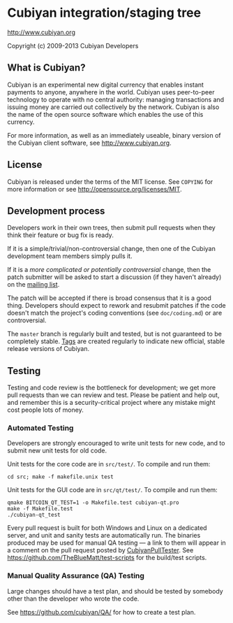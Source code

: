 Cubiyan integration/staging tree
================================

http://www.cubiyan.org

Copyright (c) 2009-2013 Cubiyan Developers

What is Cubiyan?
----------------

Cubiyan is an experimental new digital currency that enables instant payments to
anyone, anywhere in the world. Cubiyan uses peer-to-peer technology to operate
with no central authority: managing transactions and issuing money are carried
out collectively by the network. Cubiyan is also the name of the open source
software which enables the use of this currency.

For more information, as well as an immediately useable, binary version of
the Cubiyan client software, see http://www.cubiyan.org.

License
-------

Cubiyan is released under the terms of the MIT license. See `COPYING` for more
information or see http://opensource.org/licenses/MIT.

Development process
-------------------

Developers work in their own trees, then submit pull requests when they think
their feature or bug fix is ready.

If it is a simple/trivial/non-controversial change, then one of the Cubiyan
development team members simply pulls it.

If it is a *more complicated or potentially controversial* change, then the patch
submitter will be asked to start a discussion (if they haven't already) on the
[mailing list](http://sourceforge.net/mailarchive/forum.php?forum_name=cubiyan-development).

The patch will be accepted if there is broad consensus that it is a good thing.
Developers should expect to rework and resubmit patches if the code doesn't
match the project's coding conventions (see `doc/coding.md`) or are
controversial.

The `master` branch is regularly built and tested, but is not guaranteed to be
completely stable. [Tags](https://github.com/cubiyan/cubiyan/tags) are created
regularly to indicate new official, stable release versions of Cubiyan.

Testing
-------

Testing and code review is the bottleneck for development; we get more pull
requests than we can review and test. Please be patient and help out, and
remember this is a security-critical project where any mistake might cost people
lots of money.

### Automated Testing

Developers are strongly encouraged to write unit tests for new code, and to
submit new unit tests for old code.

Unit tests for the core code are in `src/test/`. To compile and run them:

    cd src; make -f makefile.unix test

Unit tests for the GUI code are in `src/qt/test/`. To compile and run them:

    qmake BITCOIN_QT_TEST=1 -o Makefile.test cubiyan-qt.pro
    make -f Makefile.test
    ./cubiyan-qt_test

Every pull request is built for both Windows and Linux on a dedicated server,
and unit and sanity tests are automatically run. The binaries produced may be
used for manual QA testing — a link to them will appear in a comment on the
pull request posted by [CubiyanPullTester](https://github.com/CubiyanPullTester). See https://github.com/TheBlueMatt/test-scripts
for the build/test scripts.

### Manual Quality Assurance (QA) Testing

Large changes should have a test plan, and should be tested by somebody other
than the developer who wrote the code.

See https://github.com/cubiyan/QA/ for how to create a test plan.
